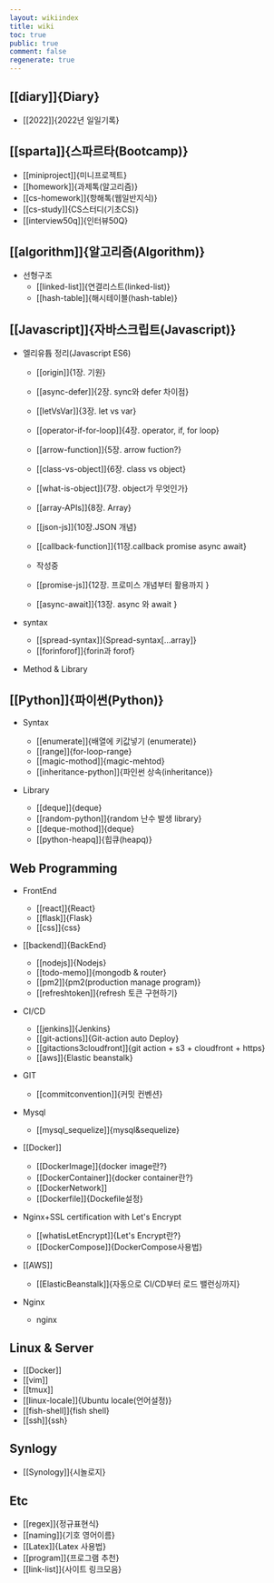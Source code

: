 ```yaml
---
layout: wikiindex
title: wiki
toc: true
public: true
comment: false
regenerate: true
---
```


## [[diary]]{Diary}
* [[2022]]{2022년 일일기록}

## [[sparta]]{스파르타(Bootcamp)}
* [[miniproject]]{미니프로젝트}
* [[homework]]{과제톡(알고리즘)}
* [[cs-homework]]{항해톡(웹일반지식)}
* [[cs-study]]{CS스터디(기초CS)}
* [[interview50q]]{인터뷰50Q}

## [[algorithm]]{알고리즘(Algorithm)}
- 선형구조
    * [[linked-list]]{연결리스트(linked-list)}
    * [[hash-table]]{해시테이블(hash-table)}


## [[Javascript]]{자바스크립트(Javascript)}
- 엘리유튭 정리(Javascript ES6)
    * [[origin]]{1장. 기원}
    * [[async-defer]]{2장. sync와 defer 차이점}
    * [[letVsVar]]{3장. let vs var}
    * [[operator-if-for-loop]]{4장. operator, if, for loop}
    * [[arrow-function]]{5장. arrow fuction?}
    * [[class-vs-object]]{6장. class vs object}
    * [[what-is-object]]{7장. object가 무엇인가}
    * [[array-APIs]]{8장. Array} 
    * [[json-js]]{10장.JSON 개념} 
    * [[callback-function]]{11장.callback promise async await}
    
    * 작성중
    * [[promise-js]]{12장. 프로미스 개념부터 활용까지 }
    * [[async-await]]{13장. async 와 await }
    
- syntax 
    * [[spread-syntax]]{Spread-syntax[...array]}
    * [[forinforof]]{forin과 forof}
    
- Method & Library
    


## [[Python]]{파이썬(Python)}
- Syntax
    * [[enumerate]]{배열에 키값넣기 (enumerate)}
    * [[range]]{for-loop-range}
    * [[magic-mothod]]{magic-mehtod}
    * [[inheritance-python]]{파인썬 상속(inheritance)}
    
    
- Library 
    * [[deque]]{deque}
    * [[random-python]]{random 난수 발생 library}
    * [[deque-mothod]]{deque}
    * [[python-heapq]]{힙큐(heapq)}
    
    
## Web Programming
- FrontEnd
    * [[react]]{React}
    * [[flask]]{Flask}
    * [[css]]{css}

- [[backend]]{BackEnd} 
    * [[nodejs]]{Nodejs}
    * [[todo-memo]]{mongodb & router}
    * [[pm2]]{pm2(production manage program)}
    * [[refreshtoken]]{refresh 토큰 구현하기}
    
- CI/CD
    * [[jenkins]]{Jenkins}
    * [[git-actions]]{Git-action auto Deploy}
    * [[gitactions3cloudfront]]{git action + s3 + cloudfront + https}
    * [[aws]]{Elastic beanstalk}

- GIT
    * [[commitconvention]]{커밋 컨벤션}

- Mysql
    * [[mysql_sequelize]]{mysql&sequelize}
    
- [[Docker]]
    * [[DockerImage]]{docker image란?}
    * [[DockerContainer]]{docker container란?} 
    * [[DockerNetwork]]
    * [[Dockerfile]]{Dockefile설정}
- Nginx+SSL certification with Let's Encrypt
    * [[whatisLetEncrypt]]{Let's Encrypt란?}
    * [[DockerCompose]]{DockerCompose사용법}

- [[AWS]]
    * [[ElasticBeanstalk]]{자동으로 CI/CD부터 로드 밸런싱까지}
    
    
- Nginx
    *  nginx

    
## Linux & Server
* [[Docker]]
* [[vim]]
* [[tmux]]
* [[linux-locale]]{Ubuntu locale(언어설정)}
* [[fish-shell]]{fish shell} 
* [[ssh]]{ssh}


## Synlogy
* [[Synology]]{시놀로지} 


## Etc 
* [[regex]]{정규표현식}
* [[naming]]{기호 영어이름}
* [[Latex]]{Latex 사용법}
* [[program]]{프로그램 추천}
* [[link-list]]{사이트 링크모음}

